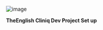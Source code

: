 ![image](https://github.com/user-attachments/assets/8d1baef6-b333-4940-a135-f1a1fa988314)

**TheEnglish Cliniq Dev Project Set up**

